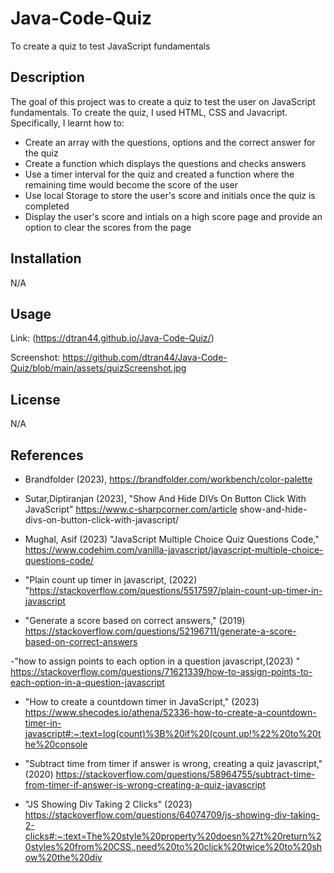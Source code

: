 # Java-Code-Quiz
To create a quiz to test JavaScript fundamentals

## Description
The goal of this project was to create a quiz to test the user on JavaScript fundamentals. To create the quiz, I used HTML, CSS and Javacript. Specifically, I learnt how to: 

- Create an array with the questions, options and the correct answer for the quiz
- Create a function which displays the questions and checks answers 
- Use a timer interval for the quiz and created a function where the remaining time would become the score of the user 
- Use local Storage to store the user's score and initials once the quiz is completed 
- Display the user's score and intials on a high score page and provide an option to clear the scores from the page

## Installation

N/A

## Usage

Link: (https://dtran44.github.io/Java-Code-Quiz/)

Screenshot: 
https://github.com/dtran44/Java-Code-Quiz/blob/main/assets/quizScreenshot.jpg

## License

N/A


## References
- Brandfolder (2023), https://brandfolder.com/workbench/color-palette

- Sutar,Diptiranjan (2023), "Show And Hide DIVs On Button Click With JavaScript" https://www.c-sharpcorner.com/article show-and-hide-divs-on-button-click-with-javascript/

-  Mughal, Asif (2023) "JavaScript Multiple Choice Quiz Questions Code," https://www.codehim.com/vanilla-javascript/javascript-multiple-choice-questions-code/

- "Plain count up timer in javascript, (2022) "https://stackoverflow.com/questions/5517597/plain-count-up-timer-in-javascript

- "Generate a score based on correct answers," (2019) https://stackoverflow.com/questions/52196711/generate-a-score-based-on-correct-answers

-"how to assign points to each option in a question javascript,(2023) " https://stackoverflow.com/questions/71621339/how-to-assign-points-to-each-option-in-a-question-javascript

- "How to create a countdown timer in JavaScript," (2023) https://www.shecodes.io/athena/52336-how-to-create-a-countdown-timer-in-javascript#:~:text=log(count)%3B%20if%20(count,up!%22%20to%20the%20console

- "Subtract time from timer if answer is wrong, creating a quiz javascript," (2020) https://stackoverflow.com/questions/58964755/subtract-time-from-timer-if-answer-is-wrong-creating-a-quiz-javascript

- "JS Showing Div Taking 2 Clicks" (2023) https://stackoverflow.com/questions/64074709/js-showing-div-taking-2-clicks#:~:text=The%20style%20property%20doesn%27t%20return%20styles%20from%20CSS.,need%20to%20click%20twice%20to%20show%20the%20div
